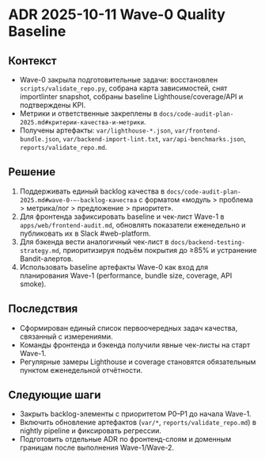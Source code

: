﻿# ADR 2025-10-11 Wave-0 Quality Baseline

## Контекст
- Wave-0 закрыла подготовительные задачи: восстановлен `scripts/validate_repo.py`, собрана карта зависимостей, снят importlinter snapshot, собраны baseline Lighthouse/coverage/API и подтверждены KPI.
- Метрики и ответственные закреплены в `docs/code-audit-plan-2025.md#критерии-качества-и-метрики`.
- Получены артефакты: `var/lighthouse-*.json`, `var/frontend-bundle.json`, `var/backend-import-lint.txt`, `var/api-benchmarks.json`, `reports/validate_repo.md`.

## Решение
1. Поддерживать единый backlog качества в `docs/code-audit-plan-2025.md#wave-0-—-backlog-качества` с форматом «модуль > проблема > метрика/лог > предложение > приоритет».
2. Для фронтенда зафиксировать baseline и чек-лист Wave-1 в `apps/web/frontend-audit.md`, обновлять показатели еженедельно и публиковать их в Slack #web-platform.
3. Для бэкенда вести аналогичный чек-лист в `docs/backend-testing-strategy.md`, приоритизируя подъём покрытия до ≥85% и устранение Bandit-алертов.
4. Использовать baseline артефакты Wave-0 как вход для планирования Wave-1 (performance, bundle size, coverage, API smoke).

## Последствия
- Сформирован единый список первоочередных задач качества, связанный с измерениями.
- Команды фронтенда и бэкенда получили явные чек-листы на старт Wave-1.
- Регулярные замеры Lighthouse и coverage становятся обязательным пунктом еженедельной отчётности.

## Следующие шаги
- Закрыть backlog-элементы с приоритетом P0–P1 до начала Wave-1.
- Включить обновление артефактов (`var/*`, `reports/validate_repo.md`) в nightly pipeline и фиксировать регрессии.
- Подготовить отдельные ADR по фронтенд-слоям и доменным границам после выполнения Wave-1/Wave-2.
